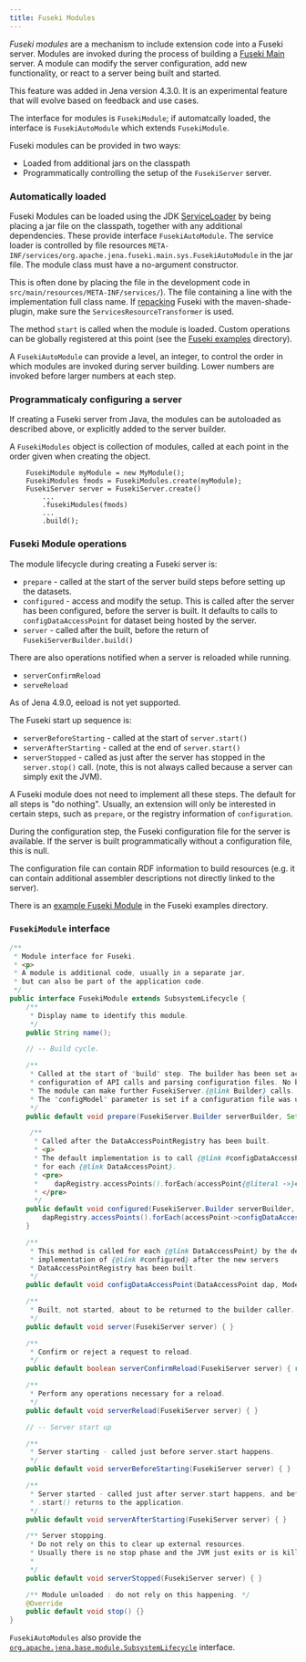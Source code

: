 ```yaml
---
title: Fuseki Modules
---
```


<em>Fuseki modules</em> are a mechanism to include extension code into a Fuseki
server. Modules are invoked during the process of building a [Fuseki
Main](./fuseki-main.html) server. A module can modify the server
configuration, add new functionality, or react to a server being built and
started.

This feature was added in Jena version 4.3.0. It is an experimental feature
that will evolve based on feedback and use cases.

The interface for modules is `FusekiModule`; if automatcally loaded, the
interface is `FusekiAutoModule` which extends `FusekiModule`.

Fuseki modules can be provided in two ways:

* Loaded from additional jars on the classpath
* Programmatically controlling the setup of the `FusekiServer` server.

### Automatically loaded

Fuseki Modules can be loaded using the JDK
[ServiceLoader](https://www.baeldung.com/java-spi) by being placing
a jar file on the classpath,
together with any additional dependencies. These provide interface 
`FusekiAutoModule`.
The service loader is controlled by file resources
`META-INF/services/org.apache.jena.fuseki.main.sys.FusekiAutoModule` in the jar
file.
The module class must have a no-argument constructor.

This is often done by placing the file in the development code in
`src/main/resources/META-INF/services/`).
The file containing a line with the implementation full class name. If
[repacking](../notes/jena-repack.html) Fuseki with the maven-shade-plugin, make
sure the `ServicesResourceTransformer` is used. 

The method `start` is called when the module is loaded. Custom operations can
be globally registered at this point (see the [Fuseki
examples](https://github.com/apache/jena/tree/main/jena-fuseki2/jena-fuseki-main/src/test/java/org/apache/jena/fuseki/main/examples) directory).

A `FusekiAutoModule` can provide a level, an integer, to control the order in which
modules are invoked during server building. Lower numbers are invoked before larger
numbers at each step.

### Programmaticaly configuring a server

If creating a Fuseki server from Java, the modules can be autoloaded as described above,
or explicitly added to the server builder. 

A `FusekiModules` object is collection of modules, called at each point in the order
given when creating the object.

```
    FusekiModule myModule = new MyModule();
    FusekiModules fmods = FusekiModules.create(myModule);
    FusekiServer server = FusekiServer.create()
        ...
        .fusekiModules(fmods)
        ...
        .build();  
```

### Fuseki Module operations

The module lifecycle during creating a Fuseki server is:

* `prepare` - called at the start of the server
   build steps before setting up the datasets.
* `configured` - access and modify the setup. 
   This is called after the server has been configured, before the server is built.
   It defaults to calls to `configDataAccessPoint` for dataset being hosted by the server.
* `server` - called after the built, before the return of `FusekiServerBuilder.build()`

There are also operations notified when a server is reloaded while running.
* `serverConfirmReload`
* `serveReload`

As of Jena 4.9.0, eeload is not yet supported.

The Fuseki start up sequence is:

* `serverBeforeStarting` - called at the start of `server.start()`
* `serverAfterStarting` - called at the end of `server.start()`
* `serverStopped` - called as just after the server
    has stopped in the `server.stop()` call.
  (note, this is not always called because a server can simply exit the JVM).

A Fuseki module does not need to implement all these steps. The default for all
steps is "do nothing".  Usually, an extension will only be interested in
certain steps, such as `prepare`, or the registry information of
`configuration`.

During the configuration step, the Fuseki configuration file for the server is
available. If the server is built programmatically without a configuration file,
this is null.

The configuration file can contain RDF information to build resources (e.g.
it can contain additional assembler descriptions not directly linked to the server).

There is an [example Fuseki
Module](https://github.com/apache/jena/blob/main/jena-fuseki2/jena-fuseki-main/src/test/java/org/apache/jena/fuseki/main/examples/ExFusekiMain_3_FusekiModule.java)
in the Fuseki examples directory.

### `FusekiModule` interface

```java
/**
 * Module interface for Fuseki.
 * <p>
 * A module is additional code, usually in a separate jar, 
 * but can also be part of the application code.
 */
public interface FusekiModule extends SubsystemLifecycle {
    /**
     * Display name to identify this module.
     */
    public String name();

    // -- Build cycle.

    /**
     * Called at the start of "build" step. The builder has been set according to the
     * configuration of API calls and parsing configuration files. No build actions have been carried out yet.
     * The module can make further FusekiServer.{@link Builder} calls.
     * The "configModel" parameter is set if a configuration file was used otherwise it is null.
     */
    public default void prepare(FusekiServer.Builder serverBuilder, Set<String> datasetNames, Model configModel) ;

     /**
      * Called after the DataAccessPointRegistry has been built.
      * <p>
      * The default implementation is to call {@link #configDataAccessPoint(DataAccessPoint, Model)}
      * for each {@link DataAccessPoint}.
      * <pre>
      *    dapRegistry.accessPoints().forEach(accessPoint{@literal ->}configDataAccessPoint(accessPoint, configModel));
      * </pre>
      */
    public default void configured(FusekiServer.Builder serverBuilder, DataAccessPointRegistry dapRegistry, Model configModel) {
        dapRegistry.accessPoints().forEach(accessPoint->configDataAccessPoint(accessPoint, configModel));
    }

    /**
     * This method is called for each {@link DataAccessPoint} by the default
     * implementation of {@link #configured} after the new servers
     * DataAccessPointRegistry has been built.
     */
    public default void configDataAccessPoint(DataAccessPoint dap, Model configModel) {}

    /**
     * Built, not started, about to be returned to the builder caller.
     */
    public default void server(FusekiServer server) { }

    /**
     * Confirm or reject a request to reload.
     */
    public default boolean serverConfirmReload(FusekiServer server) { return true; }

    /**
     * Perform any operations necessary for a reload.
     */
    public default void serverReload(FusekiServer server) { }

    // -- Server start up

    /**
     * Server starting - called just before server.start happens.
     */
    public default void serverBeforeStarting(FusekiServer server) { }

    /**
     * Server started - called just after server.start happens, and before server
     * .start() returns to the application.
     */
    public default void serverAfterStarting(FusekiServer server) { }

    /** Server stopping.
     * Do not rely on this to clear up external resources.
     * Usually there is no stop phase and the JVM just exits or is killed externally.
     *
     */
    public default void serverStopped(FusekiServer server) { }

    /** Module unloaded : do not rely on this happening. */
    @Override
    public default void stop() {}
}
```

`FusekiAutoModules` also provide the 
[`org.apache.jena.base.module.SubsystemLifecycle`](https://jena.apache.org/documentation/javadoc/jena/org.apache.jena.core/org/apache/jena/sys/JenaSubsystemLifecycle.html)
interface.
